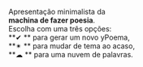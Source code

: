 Apresentação minimalista da  
**machina de fazer poesia**.  
Escolha com uma três opções:  
**✔ ** para gerar um novo yPoema,  
**✴ ** para mudar de tema ao acaso,  
**☁ ** para uma nuvem de palavras.  
